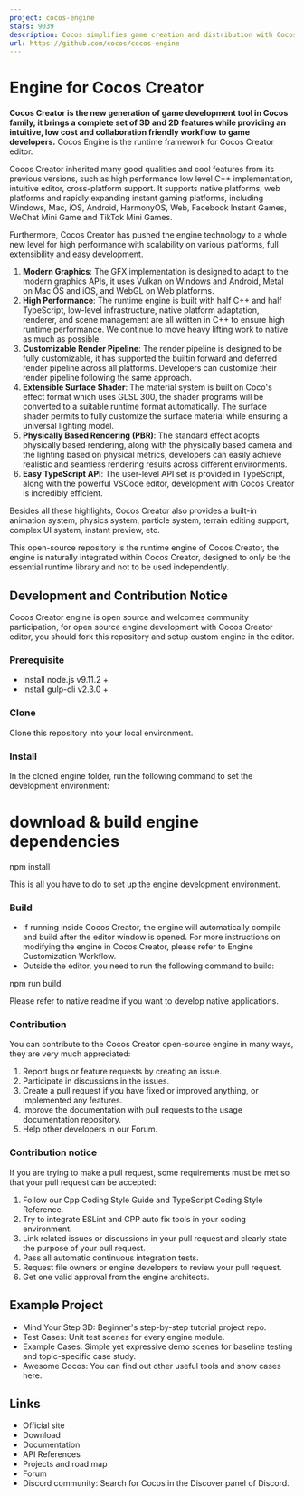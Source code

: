 ```yaml
---
project: cocos-engine
stars: 9039
description: Cocos simplifies game creation and distribution with Cocos Creator, a free, open-source, cross-platform game engine. Empowering millions of developers to create high-performance, engaging 2D/3D games and instant web entertainment.
url: https://github.com/cocos/cocos-engine
---
```


Engine for Cocos Creator
========================

**Cocos Creator is the new generation of game development tool in Cocos family, it brings a complete set of 3D and 2D features while providing an intuitive, low cost and collaboration friendly workflow to game developers.** Cocos Engine is the runtime framework for Cocos Creator editor.

Cocos Creator inherited many good qualities and cool features from its previous versions, such as high performance low level C++ implementation, intuitive editor, cross-platform support. It supports native platforms, web platforms and rapidly expanding instant gaming platforms, including Windows, Mac, iOS, Android, HarmonyOS, Web, Facebook Instant Games, WeChat Mini Game and TikTok Mini Games.

Furthermore, Cocos Creator has pushed the engine technology to a whole new level for high performance with scalability on various platforms, full extensibility and easy development.

1.  **Modern Graphics**: The GFX implementation is designed to adapt to the modern graphics APIs, it uses Vulkan on Windows and Android, Metal on Mac OS and iOS, and WebGL on Web platforms.
2.  **High Performance**: The runtime engine is built with half C++ and half TypeScript, low-level infrastructure, native platform adaptation, renderer, and scene management are all written in C++ to ensure high runtime performance. We continue to move heavy lifting work to native as much as possible.
3.  **Customizable Render Pipeline**: The render pipeline is designed to be fully customizable, it has supported the builtin forward and deferred render pipeline across all platforms. Developers can customize their render pipeline following the same approach.
4.  **Extensible Surface Shader**: The material system is built on Coco's effect format which uses GLSL 300, the shader programs will be converted to a suitable runtime format automatically. The surface shader permits to fully customize the surface material while ensuring a universal lighting model.
5.  **Physically Based Rendering (PBR)**: The standard effect adopts physically based rendering, along with the physically based camera and the lighting based on physical metrics, developers can easily achieve realistic and seamless rendering results across different environments.
6.  **Easy TypeScript API**: The user-level API set is provided in TypeScript, along with the powerful VSCode editor, development with Cocos Creator is incredibly efficient.

Besides all these highlights, Cocos Creator also provides a built-in animation system, physics system, particle system, terrain editing support, complex UI system, instant preview, etc.

This open-source repository is the runtime engine of Cocos Creator, the engine is naturally integrated within Cocos Creator, designed to only be the essential runtime library and not to be used independently.

Development and Contribution Notice
-----------------------------------

Cocos Creator engine is open source and welcomes community participation, for open source engine development with Cocos Creator editor, you should fork this repository and setup custom engine in the editor.

### Prerequisite

-   Install node.js v9.11.2 +
-   Install gulp-cli v2.3.0 +

### Clone

Clone this repository into your local environment.

### Install

In the cloned engine folder, run the following command to set the development environment:

# download & build engine dependencies
npm install

This is all you have to do to set up the engine development environment.

### Build

-   If running inside Cocos Creator, the engine will automatically compile and build after the editor window is opened. For more instructions on modifying the engine in Cocos Creator, please refer to Engine Customization Workflow.
-   Outside the editor, you need to run the following command to build:

npm run build

Please refer to native readme if you want to develop native applications.

### Contribution

You can contribute to the Cocos Creator open-source engine in many ways, they are very much appreciated:

1.  Report bugs or feature requests by creating an issue.
2.  Participate in discussions in the issues.
3.  Create a pull request if you have fixed or improved anything, or implemented any features.
4.  Improve the documentation with pull requests to the usage documentation repository.
5.  Help other developers in our Forum.

### Contribution notice

If you are trying to make a pull request, some requirements must be met so that your pull request can be accepted:

1.  Follow our Cpp Coding Style Guide and TypeScript Coding Style Reference.
2.  Try to integrate ESLint and CPP auto fix tools in your coding environment.
3.  Link related issues or discussions in your pull request and clearly state the purpose of your pull request.
4.  Pass all automatic continuous integration tests.
5.  Request file owners or engine developers to review your pull request.
6.  Get one valid approval from the engine architects.

Example Project
---------------

-   Mind Your Step 3D: Beginner's step-by-step tutorial project repo.
-   Test Cases: Unit test scenes for every engine module.
-   Example Cases: Simple yet expressive demo scenes for baseline testing and topic-specific case study.
-   Awesome Cocos: You can find out other useful tools and show cases here.

Links
-----

-   Official site
-   Download
-   Documentation
-   API References
-   Projects and road map
-   Forum
-   Discord community: Search for Cocos in the Discover panel of Discord.
